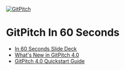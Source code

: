 [![GitPitch](https://gitpitch.com/assets/badge.svg)](https://gitpitch.com/Ari-Mason/in-60-seconds)

# GitPitch In 60 Seconds

- [In 60 Seconds Slide Deck](https://gitpitch.com/gitpitch/in-60-seconds)
- [What's New in GitPitch 4.0](https://docs.gitpitch.com/#/whats-new-in-40)
- [GitPitch 4.0 Quickstart Guide](https://docs.gitpitch.com/#/quickstart)

